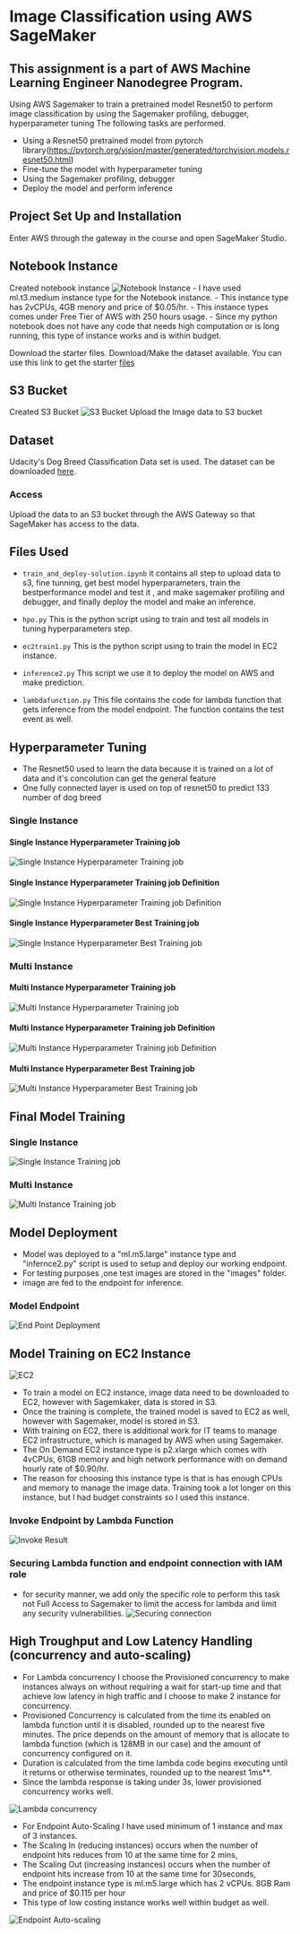 # Image Classification using AWS SageMaker
## This assignment is a part of AWS Machine Learning Engineer Nanodegree Program.

Using AWS Sagemaker to train a pretrained model Resnet50 to perform image classification by using the Sagemaker profiling, debugger, hyperparameter tuning
The following tasks are performed.
- Using a Resnet50 pretrained model from pytorch library(https://pytorch.org/vision/master/generated/torchvision.models.resnet50.html)
- Fine-tune the model with hyperparameter tuning
- Using the Sagemaker profiling, debugger
- Deploy the model and perform inference

## Project Set Up and Installation
Enter AWS through the gateway in the course and open SageMaker Studio. 
## Notebook Instance
Created notebook instance
![Notebook Instance](images/notebook-instance.png "Notebook Instance")
        - I have used ml.t3.medium instance type for the Notebook instance.
        - This instance type has 2vCPUs, 4GB menory and price of $0.05/hr.
        - This instance types comes under Free Tier of AWS with 250 hours usage.
        - Since my python notebook does not have any code that needs high computation or is long running, this type of instance works and is within budget.

Download the starter files.
Download/Make the dataset available. 
You can use this link to get the starter [files](https://github.com/udacity/CD0387-deep-learning-topics-within-computer-vision-nlp-project-starter)

## S3 Bucket
Created S3 Bucket
 ![S3 Bucket](images/s3bucket.png "S3 Bucket")
 Upload the Image data to S3 bucket

## Dataset
Udacity's Dog Breed Classification Data set is used.
The dataset can be downloaded [here](https://s3-us-west-1.amazonaws.com/udacity-aind/dog-project/dogImages.zip).


### Access
Upload the data to an S3 bucket through the AWS Gateway so that SageMaker has access to the data. 

## Files Used

- `train_and_deploy-solution.ipynb` it contains all step to upload data to s3, fine tunning, get best model hyperparameters, train the bestperformance model and test it , and make sagemaker profiling and debugger, and finally deploy the model and make an inference.

- `hpo.py` This is the python script using to train and test all models in tuning hyperparameters step.

- `ec2train1.py` This is the python script using to train the model in EC2 instance.

- `inference2.py` This script we use it to deploy the model on AWS and make prediction.

- `lambdafunction.py` This file contains the code for lambda function that gets inference from the model endpoint. The function contains the test event as well.


## Hyperparameter Tuning
- The Resnet50 used to learn the data because it is trained on a lot of data and it's concolution can get the general feature 
- One fully connected layer is used on top of resnet50 to predict 133 number of dog breed

### Single Instance
#### Single Instance Hyperparameter Training job
 ![Single Instance Hyperparameter Training job](images/hyperparameter-singleinstance-trainingjobs.png "Single Instance Hyperparameter Training job")
#### Single Instance Hyperparameter Training job Definition
 ![Single Instance Hyperparameter Training job Definition](images/hyperparameter-singleinstance-trainingjobdefinitions.png "Single Instance Hyperparameter Training job Definition")
#### Single Instance Hyperparameter Best Training job  
 ![Single Instance Hyperparameter Best Training job](images/hyperparameter-singleinstance-besttrainingjob.png "Single Instance Hyperparameter Best Training job")

 
### Multi Instance 
#### Multi Instance Hyperparameter Training job
 ![Multi Instance Hyperparameter Training job](images/hyperparameter-multiinstance-trainingjobs.png "Multi Instance Hyperparameter Training job")
#### Multi Instance Hyperparameter Training job Definition
 ![Multi Instance Hyperparameter Training job Definition](images/hyperparameter-multiinstance-jobdefinition.png "Multi Instance Hyperparameter Training job Definition")
#### Multi Instance Hyperparameter Best Training job  
 ![Multi Instance Hyperparameter Best Training job](images/hyperparameter-multiinstance-besttrainingjobsummary.png "Multi Instance Hyperparameter Best Training job")

## Final Model Training
### Single Instance
 ![Single Instance Training job](images/trainingjob-singleinstance.png "Single Instance Training job")
### Multi Instance
 ![Multi Instance Training job](images/trainingjob-multiinstance.png "Multi Instance Training job")


## Model Deployment
- Model was deployed to a "ml.m5.large" instance type and "infernce2.py" script is used to setup and deploy our working endpoint.
- For testing purposes ,one test images are stored in the "images" folder.
- image are fed to the endpoint for inference.

### Model Endpoint
![End Point Deployment](images/model_endpoint.png "End Point")

## Model Training on EC2 Instance
![EC2](images/ec2.png "EC2")
- To train a model on EC2 instance, image data need to be downloaded to EC2, however with Sagemkaker, data is stored in S3.
- Once the training is complete, the trained model is saved to EC2 as well, however with Sagemaker, model is stored in S3.
- With training on EC2, there is additional work for IT teams to manage EC2 infrastructure, which is managed by AWS when using Sagemaker.
- The On Demand EC2 instance type is p2.xlarge which comes with 4vCPUs, 61GB memory and high network performance with on demand hourly rate of $0.90/hr.
- The reason for choosing this instance type is that is has enough CPUs and memory to manage the image data. Training took a lot longer on this instance, but I had budget constraints so I used this instance. 

### Invoke Endpoint by Lambda Function
![Invoke Result](images/lambda-result.png "invoking result")

### Securing Lambda function and endpoint connection with IAM role
- for security manner, we add only the specific role to perform this task not Full Access to Sagemaker to limit the access for lambda and limit any security vulnerabilities.
![Securing connection](images/IAM-role-for-lambda.png "IAM role")

## High Troughput and Low Latency Handling (concurrency and auto-scaling)
- For Lambda concurrency I choose the Provisioned concurrency to make instances always on without requiring a wait for start-up time and that achieve low latency in high traffic and I choose to make 2 instance for concurrency.
- Provisioned Concurrency is calculated from the time its enabled on lambda function until it is disabled, rounded up to the nearest five minutes. The price depends on the amount of memory that is  allocate to lambda function (which is 128MB in our case) and the amount of concurrency configured on it. 
- Duration is calculated from the time lambda code begins executing until it returns or otherwise terminates, rounded up to the nearest 1ms**. 
- Since the lambda response is taking under 3s, lower provisioned concurrency works well. 

![Lambda concurrency](images/Lambda-concurrency.png "Lambda Concurrency")

- For Endpoint Auto-Scaling I have used minimum of 1 instance and max of 3 instances.
- The Scaling In (reducing instances) occurs when the number of endpoint hits reduces from 10 at the same time for 2 mins, 
- The Scaling Out (increasing instances) occurs when the number of endpoint hits increase from 10 at the same time for 30seconds, 
- The endpoint instance type is ml.m5.large which has 2 vCPUs. 8GB Ram and price of $0.115 per hour
- This type of low costing instance works well within budget as well.


![Endpoint Auto-scaling](images/auto-scaling-endpoint.png "End Point auto-scaling")


